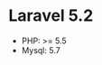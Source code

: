 # Laravel 5.2
* PHP: >= 5.5                                                                                          
* Mysql: 5.7
